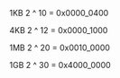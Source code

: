 1KB
2 ^ 10 = 0x0000_0400

4KB
2 ^ 12 = 0x0000_1000

1MB
2 ^ 20 = 0x0010_0000

1GB
2 ^ 30 = 0x4000_0000